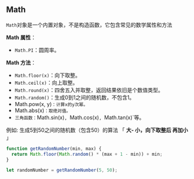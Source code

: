 ## Math

`Math`对象是一个内置对象，不是构造函数，它包含常见的数学属性和方法



**Math 属性**：

- `Math.PI`：圆周率。



**Math 方法**：

- `Math.floor(x)`：向下取整。
- `Math.ceil(x)`：向上取整。
- `Math.round(x)`：四舍五入并取整，返回结果依旧是个数值类型。
- `Math.random()`：生成0到1之间的随机数，不包含1。
- Math.pow(x, y)`：计算x的y次幂。`
- Math.abs(x)`：取绝对值。`
- `三角函数：`Math.sin(x)`, `Math.cos(x)`, `Math.tan(x)`等。



例如: 生成5到50之间的随机数（包含50）的算法 「 **大- 小，向下取整后 再加小** 」

```js
function getRandomNumber(min, max) {
  return Math.floor(Math.random() * (max + 1 - min)) + min;
}

let randomNumber = getRandomNumber(5, 50);
```



